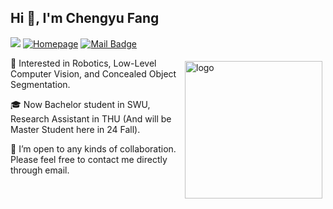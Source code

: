 

<h2>Hi 👋, I'm Chengyu Fang</h2>

![](https://komarev.com/ghpvc/?username=cnyvfang&color=red)
[![Homepage](https://img.shields.io/badge/Homepage-https://chengyufang.site-green.svg "Homepage")](https://chengyufang.site "Homepage")
[![Mail Badge](https://img.shields.io/badge/-chengyufang.thu@gmail.com-blue?style=flat&logo=Gmail&logoColor=white&link=mailto:chengyufang.thu@gmail.com)](mailto:chengyufang.thu@gmail.com)

<img src="https://github-readme-stats.vercel.app/api?username=cnyvfang&include_all_commits=true&rank_icon=percentile&hide=prs,issues" alt="logo" width="220" align="right" style="margin: 5px; margin-bottom: 20px;" />

🚀 Interested in Robotics, Low-Level Computer Vision, and Concealed Object Segmentation.

🎓 Now Bachelor student in SWU, Research Assistant in THU (And will be Master Student here in 24 Fall).

💞️ I’m open to any kinds of collaboration. Please feel free to contact me directly through email.


